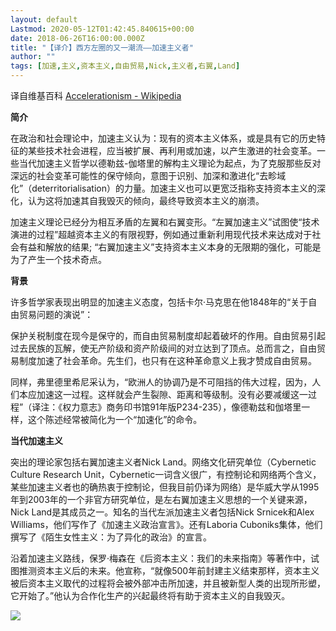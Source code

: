 ```yaml
---
layout: default
Lastmod: 2020-05-12T01:42:45.840615+00:00
date: 2018-06-26T16:00:00.000Z
title: "【译介】西方左圈的又一潮流——加速主义者"
author: ""
tags: [加速,主义,资本主义,自由贸易,Nick,主义者,右翼,Land]
---
```


译自维基百科 [Accelerationism - Wikipedia](https://link.zhihu.com/?target=https%3A//en.wikipedia.org/wiki/Accelerationism)

**简介**

在政治和社会理论中，加速主义认为：现有的资本主义体系，或是具有它的历史特征的某些技术社会进程，应当被扩展、再利用或加速，以产生激进的社会变革。一些当代加速主义哲学以德勒兹-伽塔里的解构主义理论为起点，为了克服那些反对深远的社会变革可能性的保守倾向，意图于识别、加深和激进化“去畛域化”（deterritorialisation）的力量。加速主义也可以更宽泛指称支持资本主义的深化，认为这将加速其自我毁灭的倾向，最终导致资本主义的崩溃。

加速主义理论已经分为相互矛盾的左翼和右翼变形。“左翼加速主义”试图使“技术演进的过程”超越资本主义的有限视野，例如通过重新利用现代技术来达成对于社会有益和解放的结果; “右翼加速主义”支持资本主义本身的无限期的强化，可能是为了产生一个技术奇点。

**背景**

许多哲学家表现出明显的加速主义态度，包括卡尔·马克思在他1848年的“关于自由贸易问题的演说”：

保护关税制度在现今是保守的，而自由贸易制度却起着破坏的作用。自由贸易引起过去民族的瓦解，使无产阶级和资产阶级间的对立达到了顶点。总而言之，自由贸易制度加速了社会革命。先生们，也只有在这种革命意义上我才赞成自由贸易。

同样，弗里德里希尼采认为，“欧洲人的协调乃是不可阻挡的伟大过程，因为，人们本应加速这一过程。这样就会产生裂隙、距离和等级制。没有必要减缓这一过程”（译注：《权力意志》商务印书馆91年版P234-235），像德勒兹和伽塔里一样，这个陈述经常被简化为一个“加速化”的命令。

**当代加速主义**

突出的理论家包括右翼加速主义者Nick Land。网络文化研究单位（Cybernetic Culture Research Unit，Cybernetic一词含义很广，有控制论和网络两个含义，某些加速主义者也的确热衷于控制论，但我目前仍译为网络）是华威大学从1995年到2003年的一个非官方研究单位，是左右翼加速主义思想的一个关键来源，Nick Land是其成员之一。知名的当代左派加速主义者包括Nick Srnicek和Alex Williams，他们写作了《加速主义政治宣言》。还有Laboria Cuboniks集体，他们撰写了《陌生女性主义：为了异化的政治》的宣言。

沿着加速主义路线，保罗·梅森在《后资本主义：我们的未来指南》等著作中，试图推测资本主义后的未来。他宣称，“就像500年前封建主义结束那样，资本主义被后资本主义取代的过程将会被外部冲击所加速，并且被新型人类的出现所形塑，它开始了。”他认为合作化生产的兴起最终将有助于资本主义的自我毁灭。

![](https://images.weserv.nl/?url=https%3A//pic2.zhimg.com/v2-07263b6913a7b530b46ecd8ad2dfe54d_b.jpg)

